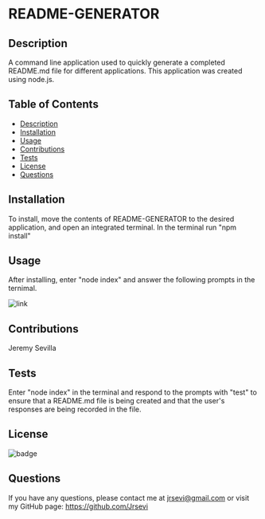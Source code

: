

  # README-GENERATOR

  ## Description
  A command line application used to quickly generate a completed README.md file for different applications. This application was created using node.js.

  ## Table of Contents
  - [Description](#description)
  - [Installation](#installation)
  - [Usage](#usage)
  - [Contributions](#contributions)
  - [Tests](#tests)
  - [License](#license)
  - [Questions](#questions)

  ## Installation
  To install, move the contents of README-GENERATOR to the desired application, and open an integrated terminal. In the terminal run "npm install"

  ## Usage
  After installing, enter "node index" and answer the following prompts in the ternimal.

  ![link](https://drive.google.com/file/d/1HgFvVY9wYcHRS28Jc4gnLBqIvfc7EB5Y/view)

  ## Contributions
  Jeremy Sevilla

  ## Tests
  Enter "node index" in the terminal and respond to the prompts with "test" to ensure that a README.md file is being created and that the user's responses are being recorded in the file.

  ## License
  ![badge](https://img.shields.io/badge/license-MIT-brightgreen)

  ## Questions
  If you have any questions, please contact me at jrsevi@gmail.com or visit my GitHub page: https://github.com/Jrsevi

